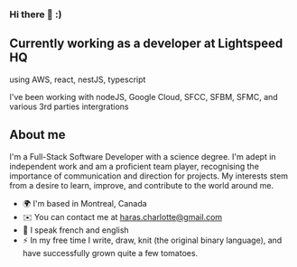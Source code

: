 ### Hi there 👋 :)

## Currently working as a developer at Lightspeed HQ
using AWS, react, nestJS, typescript

I've been working with nodeJS, Google Cloud, SFCC, SFBM, SFMC, and various 3rd parties intergrations 

<!--
**char55/char55** is a ✨ _special_ ✨ repository because its `README.md` (this file) appears on your GitHub profile.

Here are some ideas to get you started:

- 🔭 I’m currently working on ...
- 🌱 I’m currently learning ...
- 👯 I’m looking to collaborate on ...
- 🤔 I’m looking for help with ...
- 💬 Ask me about ...
- 📫 How to reach me: ...
- 😄 Pronouns: ...
- ⚡ Fun fact: ...
    🤝 

   🖥️  See my portfolio at https://xyz  ~http://www.char55.tech
   🚀  I'm currently working on NPM package for data structures in typescript
   🧠  I'm learning GCP and studying for my Associate Cloud Engineer certification
-->

## About me
I'm a Full-Stack Software Developer with a science degree. 
I'm adept in independent work and am a proficient team player, recognising the importance of communication and direction for projects.  My interests stem from a desire to learn, improve, and contribute to the world around me. 

 - 🌍  I'm based in Montreal, Canada
 - ✉️  You can contact me at haras.charlotte@gmail.com
 - 👯 I speak french and english
 - ⚡  In my free time I write, draw, knit (the original binary language), and have successfully grown quite a few tomatoes.
 
 
 <!--
 
 ## Skills
 images***
 
 -->
